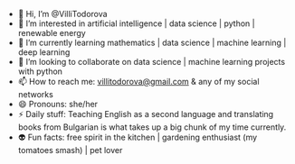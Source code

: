 - 👋 Hi, I’m @VilliTodorova
- 👀 I’m interested in artificial intelligence | data science | python | renewable energy 
- 🌱 I’m currently learning mathematics | data science | machine learning | deep learning
- 💞️ I’m looking to collaborate on data science | machine learning projects with python
- 📫 How to reach me: villitodorova@gmail.com & any of my social networks
- 😄 Pronouns: she/her
- ⚡ Daily stuff: Teaching English as a second language and translating books from Bulgarian is what takes up a big chunk of my time currently.
- 👽 Fun facts: free spirit in the kitchen | gardening enthusiast (my tomatoes smash) | pet lover

<!---
VilliTodorova/VilliTodorova is a ✨ special ✨ repository because its `README.md` (this file) appears on your GitHub profile.
You can click the Preview link to take a look at your changes.
--->
